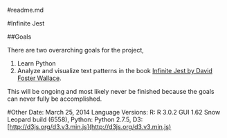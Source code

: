 #readme.md


#Infinite Jest

##Goals

There are two overarching goals for the project,

1. Learn Python
2. Analyze and visualize text patterns in the book [Infinite Jest by David Foster Wallace](http://en.wikipedia.org/wiki/Infinite_Jest). 

This will be ongoing and most likely never be finished because the goals can never fully be accomplished.

#Other
Date: March 25, 2014
Language Versions: R: R 3.0.2 GUI 1.62 Snow Leopard build (6558), Python: Python 2.7.5, D3: [http://d3js.org/d3.v3.min.js](http://d3js.org/d3.v3.min.js)
